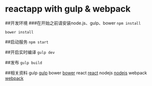 # reactapp with gulp & webpack

##开发环境
###在开始之前请安装node.js、gulp、bower
`npm install`

`bower install`

##启动服务
`npm start`

##开启实时编译
`gulp dev`

##发布
`gulp build`

##相关资料
gulp [gulp](http://gulpjs.com/)
bower [bower](http://bower.io/)
react [react](http://facebook.github.io/react/)
nodejs [nodejs](https://nodejs.org/en/)
webpack [webpack](https://webpack.github.io/)
